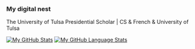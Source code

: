 ###  My digital nest

The University of Tulsa Presidential Scholar | CS & French & University of Tulsa

[![My GitHub Stats](https://github-readme-stats.vercel.app/api/?username=AimanFariz&count_private=true&theme=tokyonight&showicons=true)]()
[![My GitHub Language Stats](https://github-readme-stats.vercel.app/api/top-langs/?username=aimanfariz&langs_count=1000&theme=tokyonight)]()


<!--
**AimanFariz/AimanFariz** is a ✨ _special_ ✨ repository because its `README.md` (this file) appears on your GitHub profile.

Here are some ideas to get you started:

- 🔭 I’m currently working on ...
- 🌱 I’m currently learning ...
- 👯 I’m looking to collaborate on ...
- 🤔 I’m looking for help with ...
- 💬 Ask me about ...
- 📫 How to reach me: ...
- 😄 Pronouns: ...
- ⚡ Fun fact: ...
-->
